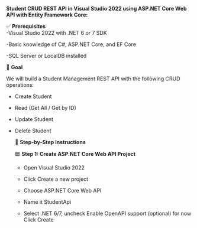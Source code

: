 **Student CRUD REST API in Visual Studio 2022 using ASP.NET Core Web API with Entity Framework Core:**  

✅ **Prerequisites**  
-Visual Studio 2022 with .NET 6 or 7 SDK  

-Basic knowledge of C#, ASP.NET Core, and EF Core  

-SQL Server or LocalDB installed  

🎯 **Goal**  

We will build a Student Management REST API with the following CRUD operations:  

- Create Student  

- Read (Get All / Get by ID)

- Update Student

- Delete Student

  🧱 **Step-by-Step Instructions**
  
    🟦 **Step 1: Create ASP.NET Core Web API Project**
  
   - Open Visual Studio 2022
  
   - Click Create a new project
  
   - Choose ASP.NET Core Web API
  
   - Name it StudentApi
  
    - Select .NET 6/7, uncheck Enable OpenAPI support (optional) for now Click Create
